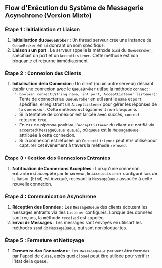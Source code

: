 ## Flow d'Exécution du Système de Messagerie Asynchrone (Version Mixte) 
### Étape 1 : Initialisation et Liaison
1. **Initialisation du `QueueBroker`** : Un thread serveur crée une instance de `QueueBroker` en lui donnant un nom spécifique.
2. **Liaison à un port** : Le serveur appelle la méthode `bind` du `QueueBroker`, spécifiant un port et un `AcceptListener`. Cette méthode est non bloquante et retourne immédiatement.

### Étape 2 : Connexion des Clients
1. **Initialisation de la Connexion** : Un client (ou un autre serveur) désirant établir une connexion avec le `QueueBroker` utilise la méthode `connect` :
   - `boolean connect(String name, int port, AcceptListener listener)`: Tente de connecter au `QueueBroker` en utilisant le `name` et `port` spécifiés, enregistrant un `AcceptListener` pour gérer les réponses de la connexion. Cette méthode est également non bloquante.
   - Si la tentative de connexion est lancée avec succès, `connect` retourne `true`.
   - En cas de réponse positive, l'`AcceptListener` du client est notifié via `accepted(MessageQueue queue)`, où `queue` est la `MessageQueue` attribuée à cette connexion.
   - Si la connexion est refusée, un `ConnectListener` peut être utilisé pour capturer cet événement à travers la méthode `refused`.

### Étape 3 : Gestion des Connexions Entrantes
1. **Notification de Connexions Acceptées** : Lorsqu'une connexion entrante est acceptée par le serveur, le `AcceptListener` configuré lors de la liaison (`bind`) est invoqué, recevant la `MessageQueue` associée à cette nouvelle connexion.

### Étape 4 : Communication Asynchrone
1. **Réception des Données** : Les `MessageQueue` des clients écoutent les messages entrants via des `Listener` configurés. Lorsque des données sont reçues, la méthode `received` est appelée.
2. **Envoi de Messages** : Les messages sont envoyés en utilisant les méthodes `send` de `MessageQueue`, qui sont non bloquantes.

### Étape 5 : Fermeture et Nettoyage
1. **Fermeture des Connexions** : Les `MessageQueue` peuvent être fermées par l'appel de `close`, après quoi `closed` peut être utilisée pour vérifier l'état de la queue.

